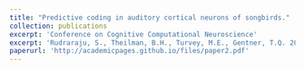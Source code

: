 ```yaml
---
title: "Predictive coding in auditory cortical neurons of songbirds."
collection: publications
excerpt: 'Conference on Cognitive Computational Neuroscience'
excerpt: 'Rudraraju, S., Theilman, B.H., Turvey, M.E., Gentner, T.Q. 2022. &quot;Predictive coding in auditory cortical neurons of songbirds.&quot; ,<I>Conference on Cognitive Computational Neuroscience<I>, 1-3.'
paperurl: 'http://academicpages.github.io/files/paper2.pdf'
---
```


